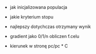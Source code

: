 
* jak inicjalizowana populacja
* jakie kryterium stopu

* najlepszy dotychczas otrzymany wynik
* gradient jako 0/1/n obliczen f.celu
* kierunek w stronę pc/pc * C

